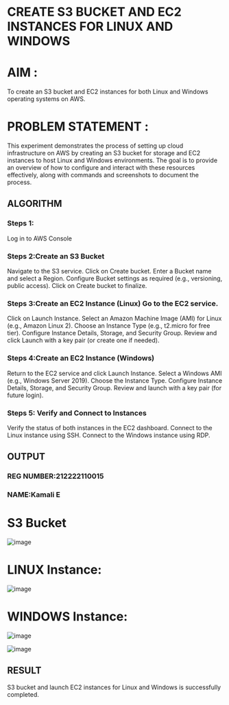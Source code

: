  # CREATE S3 BUCKET AND EC2 INSTANCES FOR LINUX AND WINDOWS
# AIM :
To create an S3 bucket and EC2 instances for both Linux and Windows operating systems on AWS.

# PROBLEM STATEMENT :

This experiment demonstrates the process of setting up cloud infrastructure on AWS by creating an S3 bucket for storage and EC2 instances to host Linux and Windows environments. The goal is to provide an overview of how to configure and interact with these resources effectively, along with commands and screenshots to document the process.

## ALGORITHM
 ### Steps 1:
 Log in to AWS Console
 
 ### Steps 2:Create an S3 Bucket
Navigate to the S3 service.
Click on Create bucket.
Enter a Bucket name and select a Region.
Configure Bucket settings as required (e.g., versioning, public access).
Click on Create bucket to finalize.

 ### Steps 3:Create an EC2 Instance (Linux) Go to the EC2 service.
Click on Launch Instance.
Select an Amazon Machine Image (AMI) for Linux (e.g., Amazon Linux 2).
Choose an Instance Type (e.g., t2.micro for free tier).
Configure Instance Details, Storage, and Security Group.
Review and click Launch with a key pair (or create one if needed).

 ### Steps 4:Create an EC2 Instance (Windows)
Return to the EC2 service and click Launch Instance.
Select a Windows AMI (e.g., Windows Server 2019).
Choose the Instance Type.
Configure Instance Details, Storage, and Security Group.
Review and launch with a key pair (for future login).

 ### Steps 5: Verify and Connect to Instances
Verify the status of both instances in the EC2 dashboard.
Connect to the Linux instance using SSH.
Connect to the Windows instance using RDP.


## OUTPUT
### REG NUMBER:212222110015
### NAME:Kamali E

 # S3 Bucket

![image](https://github.com/user-attachments/assets/e8d7e53f-2b9d-4141-a854-b16d1ce13b07)

# LINUX Instance:

![image](https://github.com/user-attachments/assets/6ac6d108-80b4-4ff5-a59c-3d74ede9dbf1)


# WINDOWS Instance:

![image](https://github.com/user-attachments/assets/ce9be324-37a4-4b8d-b020-201620cdd0cf)

![image](https://github.com/user-attachments/assets/9428fc93-6953-4ab4-9436-0da21d8a5ad6)


## RESULT
S3 bucket and launch EC2 instances for Linux and Windows is successfully completed. 

  


